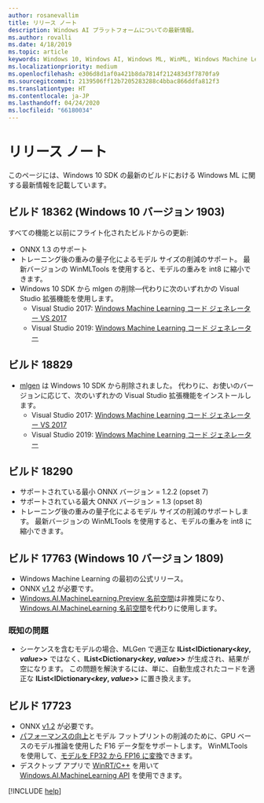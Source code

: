 ```yaml
---
author: rosanevallim
title: リリース ノート
description: Windows AI プラットフォームについての最新情報。
ms.author: rovalli
ms.date: 4/18/2019
ms.topic: article
keywords: Windows 10, Windows AI, Windows ML, WinML, Windows Machine Learning
ms.localizationpriority: medium
ms.openlocfilehash: e306d8d1af0a421b8da7814f212483d3f7870fa9
ms.sourcegitcommit: 2139506ff12b7205283288c4bbac866ddfa812f3
ms.translationtype: HT
ms.contentlocale: ja-JP
ms.lasthandoff: 04/24/2020
ms.locfileid: "66180034"
---
```

# <a name="release-notes"></a>リリース ノート

このページには、Windows 10 SDK の最新のビルドにおける Windows ML に関する最新情報を記載しています。

## <a name="build-18362-windows-10-version-1903"></a>ビルド 18362 (Windows 10 バージョン 1903)

すべての機能と以前にフライト化されたビルドからの更新:

* ONNX 1.3 のサポート
* トレーニング後の重みの量子化によるモデル サイズの削減のサポート。 最新バージョンの WinMLTools を使用すると、モデルの重みを int8 に縮小できます。
* Windows 10 SDK から mlgen の削除&mdash;代わりに次のいずれかの Visual Studio 拡張機能を使用します。
    * Visual Studio 2017: [Windows Machine Learning コード ジェネレーター VS 2017](https://marketplace.visualstudio.com/items?itemName=WinML.mlgen)
    * Visual Studio 2019: [Windows Machine Learning コード ジェネレーター](https://marketplace.visualstudio.com/items?itemName=WinML.mlgenv2)

## <a name="build-18829"></a>ビルド 18829

* [mlgen](mlgen.md) は Windows 10 SDK から削除されました。 代わりに、お使いのバージョンに応じて、次のいずれかの Visual Studio 拡張機能をインストールします。
    * Visual Studio 2017: [Windows Machine Learning コード ジェネレーター VS 2017](https://marketplace.visualstudio.com/items?itemName=WinML.mlgen)
    * Visual Studio 2019: [Windows Machine Learning コード ジェネレーター](https://marketplace.visualstudio.com/items?itemName=WinML.mlgenv2)

## <a name="build-18290"></a>ビルド 18290
- サポートされている最小 ONNX バージョン = 1.2.2 (opset 7)
- サポートされている最大 ONNX バージョン = 1.3 (opset 8)
- トレーニング後の重みの量子化によるモデル サイズの削減のサポートします。 最新バージョンの WinMLTools を使用すると、モデルの重みを int8 に縮小できます。

## <a name="build-17763-windows-10-version-1809"></a>ビルド 17763 (Windows 10 バージョン 1809)

* Windows Machine Learning の最初の公式リリース。
* ONNX [v1.2](https://github.com/onnx/onnx/tree/rel-1.2.2) が必要です。
* [Windows.AI.MachineLearning.Preview 名前空間](https://docs.microsoft.com/uwp/api/windows.ai.machinelearning.preview)は非推奨になり、[Windows.AI.MachineLearning 名前空間](https://docs.microsoft.com/uwp/api/windows.ai.machinelearning)を代わりに使用します。

### <a name="known-issues"></a>既知の問題

* シーケンスを含むモデルの場合、MLGen で適正な **IList&lt;IDictionary&lt;*key*, *value*&gt;&gt;** ではなく、**IList&lt;Dictionary&lt;*key*, *value*&gt;&gt;** が生成され、結果が空になります。 この問題を解決するには、単に、自動生成されたコードを適正な **IList&lt;IDictionary&lt;*key*, *value*&gt;&gt;** に置き換えます。

## <a name="build-17723"></a>ビルド 17723

- ONNX [v1.2](https://github.com/onnx/onnx/tree/rel-1.2.2) が必要です。
- [パフォーマンスの向上](performance-memory.md)とモデル フットプリントの削減のために、GPU ベースのモデル推論を使用した F16 データ型をサポートします。 WinMLTools を使用して、[モデルを FP32 から FP16 に変換](convert-model-winmltools.md#convert-to-floating-point-16)できます。
- デスクトップ アプリで [WinRT/C++](https://docs.microsoft.com/windows/uwp/cpp-and-winrt-apis/) を用いて [Windows.AI.MachineLearning API](https://docs.microsoft.com/uwp/api/windows.ai.machinelearning) を使用できます。

[!INCLUDE [help](../includes/get-help.md)]
